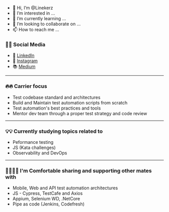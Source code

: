 - 👋 Hi, I’m @Linekerz
- 👀 I’m interested in ...
- 🌱 I’m currently learning ...
- 💞️ I’m looking to collaborate on ...
- 📫 How to reach me ...

<!---
Linekerz/Linekerz is a ✨ special ✨ repository because its `README.md` (this file) appears on your GitHub profile.
You can click the Preview link to take a look at your changes.
--->


### 🔎🔎 Social Media
* 💼  [LinkedIn](https://www.linkedin.com/in/lineker-alves-1b13a395/)
* 📱 [Instagram](https://www.instagram.com/saycao/)
* 📚 [Medium](https://medium.com/@saymowan)

---

### 🔥🔥 Carrier focus
- Test codebase standard and architectures
- Build and Maintain test automation scripts from scratch
- Test automation's best practices and tools
- Mentor dev team through a proper test strategy and code review

---

### 💡💡 Currently studying topics related to
- Peformance testing
- JS (Kata challenges)
- Observability and DevOps

---

### 🤲🏽🤲🏽 I'm Comfortable sharing and supporting other mates with
- Mobile, Web and API test automation architectures
- JS - Cypress, TestCafe and Axios
- Appium, Selenium WD, .NetCore
- Pipe as code (Jenkins, Codefresh)
